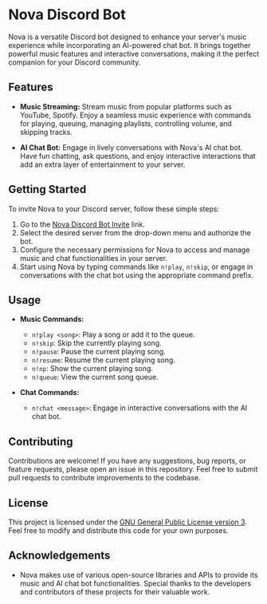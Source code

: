 # Nova Discord Bot

Nova is a versatile Discord bot designed to enhance your server's music experience while incorporating an AI-powered chat bot. It brings together powerful music features and interactive conversations, making it the perfect companion for your Discord community.

## Features

- **Music Streaming:** Stream music from popular platforms such as YouTube, Spotify. Enjoy a seamless music experience with commands for playing, queuing, managing playlists, controlling volume, and skipping tracks.

- **AI Chat Bot:** Engage in lively conversations with Nova's AI chat bot. Have fun chatting, ask questions, and enjoy interactive interactions that add an extra layer of entertainment to your server.

## Getting Started

To invite Nova to your Discord server, follow these simple steps:

1. Go to the [Nova Discord Bot Invite](https://discord.com/api/oauth2/authorize?client_id=1109518638442086491&permissions=8&scope=bot) link.
2. Select the desired server from the drop-down menu and authorize the bot.
3. Configure the necessary permissions for Nova to access and manage music and chat functionalities in your server.
4. Start using Nova by typing commands like `n!play`, `n!skip`, or engage in conversations with the chat bot using the appropriate command prefix.

## Usage

- **Music Commands:**
  - `n!play <song>`: Play a song or add it to the queue.
  - `n!skip`: Skip the currently playing song.
  - `n!pause`: Pause the current playing song.
  - `n!resume`: Resume the current playing song.
  - `n!np`: Show the current playing song.
  - `n!queue`: View the current song queue.

- **Chat Commands:**
  - `n!chat <message>`: Engage in interactive conversations with the AI chat bot.

## Contributing

Contributions are welcome! If you have any suggestions, bug reports, or feature requests, please open an issue in this repository. Feel free to submit pull requests to contribute improvements to the codebase.

## License

This project is licensed under the [GNU General Public License version 3](https://opensource.org/license/gpl-3-0/). Feel free to modify and distribute this code for your own purposes.

## Acknowledgements

- Nova makes use of various open-source libraries and APIs to provide its music and AI chat bot functionalities. Special thanks to the developers and contributors of these projects for their valuable work.

